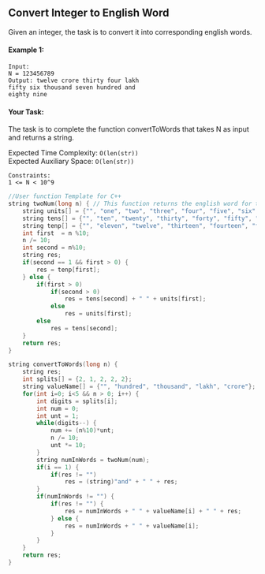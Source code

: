 ## Convert Integer to English Word

Given an integer, the task is to convert it into corresponding english words.

#### Example 1:

```
Input:
N = 123456789
Output: twelve crore thirty four lakh
fifty six thousand seven hundred and
eighty nine
```

#### Your Task:

The task is to complete the function convertToWords that takes N as input and returns a string.

Expected Time Complexity: `O(len(str))`  
Expected Auxiliary Space: `O(len(str))`

```
Constraints:
1 <= N < 10^9
```

```c++
//User function Template for C++
string twoNum(long n) { // This function returns the english word for two digit number.
    string units[] = {"", "one", "two", "three", "four", "five", "six", "seven", "eight", "nine"};
    string tens[] = {"", "ten", "twenty", "thirty", "forty", "fifty", "sixty", "seventy", "eighty", "ninety"};
    string tenp[] = {"", "eleven", "twelve", "thirteen", "fourteen", "fifteen", "sixteen", "seventeen", "eighteen", "nineteen"};
    int first  = n %10;
    n /= 10;
    int second = n%10;
    string res;
    if(second == 1 && first > 0) {
        res = tenp[first];
    } else {
        if(first > 0)
            if(second > 0)
                res = tens[second] + " " + units[first];
            else
                res = units[first];
        else
            res = tens[second];
    }
    return res;
}

string convertToWords(long n) {
    string res;
    int splits[] = {2, 1, 2, 2, 2};
    string valueName[] = {"", "hundred", "thousand", "lakh", "crore"};
    for(int i=0; i<5 && n > 0; i++) {
        int digits = splits[i];
        int num = 0;
        int unt = 1;
        while(digits--) {
            num += (n%10)*unt;
            n /= 10;
            unt *= 10;
        }
        string numInWords = twoNum(num);
        if(i == 1) {
            if(res != "")
                res = (string)"and" + " " + res;
        }
        if(numInWords != "") {
            if(res != "") {
                res = numInWords + " " + valueName[i] + " " + res;
            } else {
                res = numInWords + " " + valueName[i];
            }
        }
    }
    return res;
}
```
